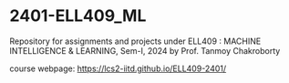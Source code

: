 # 2401-ELL409_ML
Repository for assignments and projects under ELL409 : MACHINE INTELLIGENCE &amp; LEARNING, Sem-I, 2024 by Prof. Tanmoy Chakroborty 

course webpage: https://lcs2-iitd.github.io/ELL409-2401/